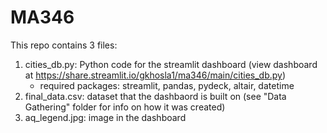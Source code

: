 # MA346
This repo contains 3 files:
  1. cities_db.py: Python code for the streamlit dashboard (view dashboard at https://share.streamlit.io/gkhosla1/ma346/main/cities_db.py)
      - required packages: streamlit, pandas, pydeck, altair, datetime
  2. final_data.csv: dataset that the dashbaord is built on (see "Data Gathering" folder for info on how it was created)
  3. aq_legend.jpg: image in the dashboard
